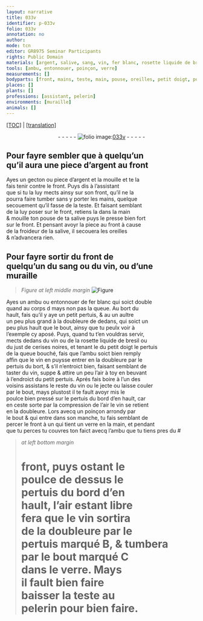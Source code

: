 ```yaml
---
layout: narrative
title: 033v
identifier: p-033v
folio: 033v
annotation: no
author:
mode: tcn
editor: GR8975 Seminar Participants
rights: Public Domain
materials: [argent, salive, sang, vin, fer blanc, rosette liquide de bresil, just de cerises noires, air]
tools: [ambu, entonnouer, poinçon, verre]
measurements: []
bodyparts: [front, mains, teste, main, pouse, oreilles, petit doigt, poulce]
places: []
plants: []
professions: [assistant, pelerin]
environments: [muraille]
animals: []
---
```


<p><a href="{{ site.baseurl }}/normalized/">[TOC]</a> | <a href="{{ site.baseurl }}/texts/p-033v_tl/" target="_blank">[translation]</a></p><div class="folio" align="center">- - - - - <a href="http://gallica.bnf.fr/ark:/12148/btv1b10500001g/f72.image" target="_blank"><img src="https://cu-mkp.github.io/2017-workshop-edition/assets/photo-icon.png" alt="folio image: " style="display:inline-block; margin-bottom:-3px;"/>033v</a> - - - - - </div>  
  

## Pour fayre sembler <span class="del">que</span> à quelqu’u<span class="exp">n</span><br/> qu’il aura une piece d’<span class="m">argent</span> au fro<span class="exp">n</span>t

 
Ayes un gecton ou piece d’<span class="m">argent</span> et la mouille et te la<br/> fais tenir contre le <span class="bp">front</span>. Puys dis à l’<span class="pro">assistant</span><br/> que si tu la luy mects ainsy sur son <span class="bp">front</span>, qu’il ne la<br/> pourra faire tumber sans y porter les <span class="bp">mains</span>, quelque<br/> secouem<span class="exp">ent</span> qu’il fasse de la <span class="bp">teste</span>. Et faisant semblant<br/> de la luy poser sur le <span class="bp">front</span>, retiens la dans la <span class="bp">main</span><br/> & mouille ton <span class="bp">pouse</span> de ta <span class="m">salive</span> puys le presse bien fort<br/> sur le <span class="bp">front</span>. Et pensant avoyr la piece au <span class="bp">front</span> à cause<br/> de la froideur de la <span class="m">salive</span>, il secouera les <span class="bp">oreilles</span><br/> & n’advancera rien.
 
 
  

## Pour fayre sortir du <span class="bp">front</span> de<br/> quelqu’un du <span class="m">sang</span> ou du <span class="m">vin</span>, ou d’une<br/> <span class="env">muraille</span>

 
> *Figure*
> *at left middle margin*
> <a href="https://drive.google.com/open?id=0B9-oNrvWdlO5MXk2RzNQdF9aeDg" target="_blank"><img src="https://cu-mkp.github.io/GR8975-edition/assets/photo-icon.png" alt="Figure" style="display:inline-block; margin-bottom:-3px;"/></a>
 
Ayes un <span class="tl">ambu</span> ou <span class="tl">entonnouer</span> de <span class="m">fer blanc</span> qui soict double<br/> quand au corps <span class="del">d</span> mays non pas la queue. Au bort du<br/> hault, fais qu’il y aye un petit pertuis, & <span class="del">au</span> un aultre<br/> un peu plus grand à la doubleure de dedans, qui soict un<br/> peu plus hault que le bout, ainsy que tu peulx voir à<br/> l’exemple cy aposé. Puys, quand tu t’en vouldras servir,<br/> mects dedans du <span class="m">vin</span> ou de la <span class="m">rosette liquide de bresil</span> ou<br/> du <span class="m">just de cerises noires</span>, et tenant <span class="del">le</span> du <span class="bp">petit doigt</span> le pertuis<br/> de la queue bouché, fais que l’ambu soict bien remply<br/> affin que le <span class="m">vin</span> <span class="del">en</span> puysse entrer en la doubleure par le<br/> pertuis du bort, & s’il n’entroict bien, faisant semblant de<br/> taster du <span class="m">vin</span>, suppe & attire un peu l’<span class="m">air</span> à toy en beuvant<br/> à l’endroict du petit pertuis. Aprés fais boire à l’un des<br/> voisins assistans le reste du <span class="m">vin</span> ou le jecte ou laisse couler<br/> par le bout, mays plustost il te fault avoyr mis le<br/> <span class="bp">poulce</span> bien pressé sur le pertuis du bord d’en hault, car<br/> en ceste sorte par la compression de l’<span class="m">air</span> le <span class="m">vin</span> se retient<br/> en la doubleure. Lors avecq un <span class="tl">poinçon</span> arrondy par<br/> le bout & qui entre dans son manche, tu fais semblant de<br/> percer le <span class="bp">front</span> à un qui tient un <span class="tl">verre</span> en la <span class="bp">main</span>, et penda<span class="exp">n</span>t<br/> que tu perces tu couvres ton faict avecq l’<span class="tl">ambu</span> que tu tiens pres du #
 
> *at left bottom margin*
> 
> 
>   # <span class="bp">front</span>, puys ostant le<br/> <span class="bp">poulce</span> de dessus le<br/> pertuis du bord d’en<br/> hault, l’<span class="m">air</span> estant libre<br/> fera que le <span class="m">vin</span> sortira<br/> de la doubleure par le<br/> pertuis marqué B, & tumbera<br/> par le bout marqué C<br/> dans le <span class="tl">verre</span>. Mays<br/> il fault bien faire<br/> baisser la <span class="bp">teste</span> au<br/> <span class="pro">pelerin</span> pour bien faire.
 
